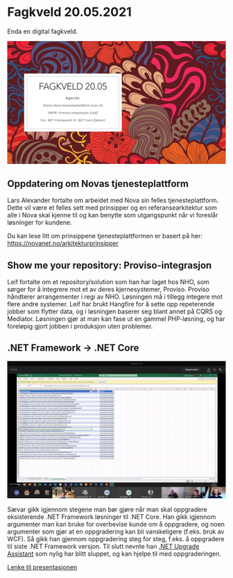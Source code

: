 # Fagkveld 20.05.2021

Enda en digital fagkveld.

![Bilde fra Powerpoint](https://github.com/novanet/fagkvelder/blob/master/docs/20210520/content/slides.png)

## Oppdatering om Novas tjenesteplattform

Lars Alexander fortalte om arbeidet med Nova sin felles tjenesteplattform. Dette vil være et felles sett med prinsipper og en referansearkitektur som alle i Nova skal kjenne til og kan benytte som utgangspunkt når vi foreslår løsninger for kundene.

Du kan lese litt om prinsippene tjenesteplattformen er basert på her:
https://novanet.no/arkitekturprinsipper

## Show me your repository: Proviso-integrasjon

Leif fortalte om et repository/solution som han har laget hos NHO, som sørger for å integrere mot et av deres kjernesystemer, Proviso. Proviso håndterer arrangementer i regi av NHO. Løsningen må i tillegg integere mot flere andre systemer. Leif har brukt Hangfire for å sette opp repeterende jobber som flytter data, og i løsningen baserer seg blant annet på CQRS og Mediator. Løsningen gjør at man kan fase ut en gammel PHP-løsning, og har foreløpig gjort jobben i produksjon uten problemer.

## .NET Framework -> .NET Core

![Bilde av .NET Analyser](https://github.com/novanet/fagkvelder/blob/master/docs/20210520/content/dotnetanalyser.png)

Sævar gikk igjennom stegene man bør gjøre når man skal oppgradere eksisterende .NET Framework løsninger til .NET Core. Han gikk igjennom argumenter man kan bruke for overbevise kunde om å oppgradere, og noen argumenter som gjør at en oppgradering kan bli vanskeligere (f.eks. bruk av WCF). Så gikk han gjennom oppgradering steg for steg, f.eks. å oppgradere til siste .NET Framework versjon. Til slutt nevnte han [.NET Upgrade Assistant](https://dotnet.microsoft.com/platform/upgrade-assistant/) som nylig har blitt sluppet, og kan hjelpe til med oppgraderingen.

[Lenke til presentasjonen](https://github.com/novanet/fagkvelder/blob/master/docs/20210520/content/dotnetupgrade.pdf)
